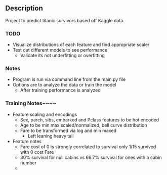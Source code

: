 ## Description
Project to predict titanic survivors based off Kaggle data.

### TODO
* Visualize distributions of each feature and find appropriate scaler
* Test out different models to see performance
  * Validate its not underfitting or overfitting

### Notes
* Program is run via command line from the main.py file
* Options are to analyze the data or train the model
  * After training performance is analyzed

### Training Notes~~~~
* Feature scaling and encodings
  * Sex, parch, sibs, embarked and Pclass features to be hot encoded
  * Age to be min max scaled/normalized, bell curve distribution
  * Fare to be transformed via log and min maxed
    * Left leaning heavy tail
* Feature notes
  * Fare cost of 0 is strongly correlated to survival only 1/15 survived with 0 cost Fare
  * 30% survival for null cabins vs 66.7% survival for ones with a cabin number
  * 